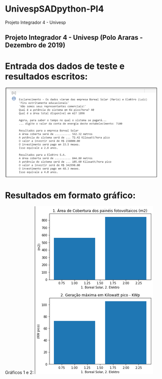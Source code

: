 # UnivespSADpython-PI4
Projeto Integrador 4 - Univesp
## Projeto Integrador 4 - Univesp (Polo Araras - Dezembro de 2019)

# Entrada dos dados de teste e resultados escritos:

![Tela1](https://github.com/geosidnei/UnivespSADpython-PI4/blob/master/Tela1.png)

# Resultados em formato gráfico:
Gráficos 1 e 2:
![graficos1e2](https://github.com/geosidnei/UnivespSADpython-PI4/blob/master/graficos1e2.png)
